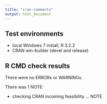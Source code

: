 ```yaml
---
title: "cran-comments"
output: html_document
---
```


## Test environments
* local Windows 7 install, R 3.2.2 
* CRAN win-builder (devel and release)

## R CMD check results
There were no ERRORs or WARNINGs. 

There was 1 NOTE:
* checking CRAN incoming feasibility ... NOTE